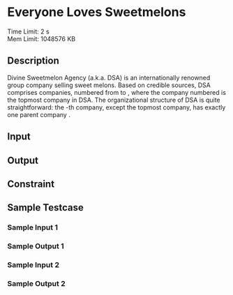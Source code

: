 # Everyone Loves Sweetmelons
Time Limit: 2 s<br>
Mem Limit: 1048576 KB

## Description

Divine Sweetmelon Agency (a.k.a. DSA) is an internationally renowned group company selling sweet melons. Based on credible sources, DSA comprises companies, numbered from to , where the company numbered is the topmost company in DSA. The organizational structure of DSA is quite straightforward: the -th company, except the topmost company, has exactly one parent company .

## Input

## Output

## Constraint

## Sample Testcase
### Sample Input 1

### Sample Output 1

### Sample Input 2

### Sample Output 2
